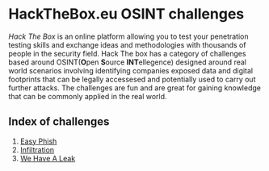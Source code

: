 # HackTheBox.eu OSINT challenges
*Hack The Box* is an online platform allowing you to test your penetration testing skills and
exchange ideas and methodologies with thousands of people in the security field.
Hack The box has a category of challenges based around OSINT(**O**pen **S**ource **INT**ellegence) designed around real world
scenarios involving identifying companies exposed data and digital footprints that can be legally accessesed and potentially used to carry out further attacks. The challenges are fun and are great for gaining knowledge that can be commonly applied in the real world.

## Index of challenges
1. [Easy Phish](https://github.com/JacobAndrewRandall/HTB-OSINT/tree/main/HTB-OSINT/docs/EasyPish)
2. [Infiltration](docs/Infiltration/)
3. [We Have A Leak](docs/WeHaveALeak/)
